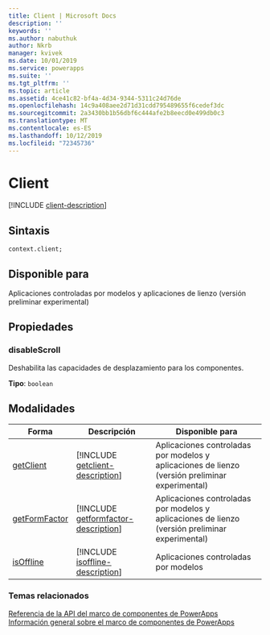 ```yaml
---
title: Client | Microsoft Docs
description: ''
keywords: ''
ms.author: nabuthuk
author: Nkrb
manager: kvivek
ms.date: 10/01/2019
ms.service: powerapps
ms.suite: ''
ms.tgt_pltfrm: ''
ms.topic: article
ms.assetid: 4ce41c82-bf4a-4d34-9344-5311c24d76de
ms.openlocfilehash: 14c9a408aee2d71d31cdd795489655f6cedef3dc
ms.sourcegitcommit: 2a3430bb1b56dbf6c444afe2b8eecd0e499db0c3
ms.translationtype: MT
ms.contentlocale: es-ES
ms.lasthandoff: 10/12/2019
ms.locfileid: "72345736"
---
```

# <a name="client"></a>Client

[!INCLUDE [client-description](includes/client-description.md)]

## <a name="syntax"></a>Sintaxis

`context.client;`

## <a name="available-for"></a>Disponible para 

Aplicaciones controladas por modelos y aplicaciones de lienzo (versión preliminar experimental)

## <a name="properties"></a>Propiedades

### <a name="disablescroll"></a>disableScroll

Deshabilita las capacidades de desplazamiento para los componentes.

**Tipo**: `boolean`

## <a name="methods"></a>Modalidades

|Forma | Descripción |Disponible para|
| ------------- |-------------|------|
|[getClient](client/getclient.md)|[!INCLUDE [getclient-description](client/includes/getclient-description.md)]|Aplicaciones controladas por modelos y aplicaciones de lienzo (versión preliminar experimental)|
|[getFormFactor](client/getformfactor.md)|[!INCLUDE [getformfactor-description](client/includes/getformfactor-description.md)]|Aplicaciones controladas por modelos y aplicaciones de lienzo (versión preliminar experimental)|
|[isOffline](client/isoffline.md)|[!INCLUDE [isoffline-description](client/includes/isoffline-description.md)]|Aplicaciones controladas por modelos|

### <a name="related-topics"></a>Temas relacionados

[Referencia de la API del marco de componentes de PowerApps](../reference/index.md)<br/>
[Información general sobre el marco de componentes de PowerApps](../overview.md)